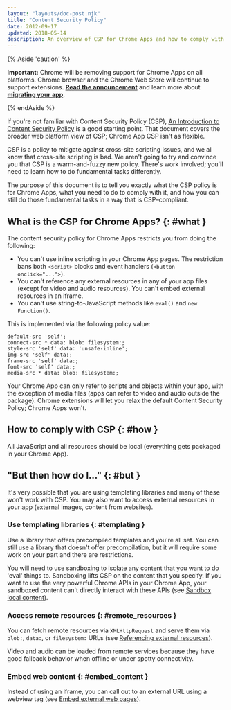 ```yaml
---
layout: "layouts/doc-post.njk"
title: "Content Security Policy"
date: 2012-09-17
updated: 2018-05-14
description: An overview of CSP for Chrome Apps and how to comply with it.
---
```


{% Aside 'caution' %}

**Important:** Chrome will be removing support for Chrome Apps on all platforms. Chrome browser and
the Chrome Web Store will continue to support extensions. [**Read the announcement**][1] and learn
more about [**migrating your app**][2].

{% endAside %}

If you're not familiar with Content Security Policy (CSP), [An Introduction to Content Security
Policy][3] is a good starting point. That document covers the broader web platform view of CSP;
Chrome App CSP isn't as flexible.

CSP is a policy to mitigate against cross-site scripting issues, and we all know that cross-site
scripting is bad. We aren't going to try and convince you that CSP is a warm-and-fuzzy new policy.
There's work involved; you'll need to learn how to do fundamental tasks differently.

The purpose of this document is to tell you exactly what the CSP policy is for Chrome Apps, what you
need to do to comply with it, and how you can still do those fundamental tasks in a way that is
CSP–compliant.

## What is the CSP for Chrome Apps? {: #what }

The content security policy for Chrome Apps restricts you from doing the following:

- You can't use inline scripting in your Chrome App pages. The restriction bans both `<script>` blocks
  and event handlers (`<button onclick="...">`).
- You can't reference any external resources in any of your app files (except for video and audio
  resources). You can't embed external resources in an iframe.
- You can't use string-to-JavaScript methods like `eval()` and `new Function()`.

This is implemented via the following policy value:

```text
default-src 'self';
connect-src * data: blob: filesystem:;
style-src 'self' data: 'unsafe-inline';
img-src 'self' data:;
frame-src 'self' data:;
font-src 'self' data:;
media-src * data: blob: filesystem:;
```

Your Chrome App can only refer to scripts and objects within your app, with the exception of media
files (apps can refer to video and audio outside the package). Chrome extensions will let you relax
the default Content Security Policy; Chrome Apps won't.

## How to comply with CSP {: #how }

All JavaScript and all resources should be local (everything gets packaged in your Chrome App).

## "But then how do I..." {: #but }

It's very possible that you are using templating libraries and many of these won't work with CSP.
You may also want to access external resources in your app (external images, content from websites).

### Use templating libraries {: #templating }

Use a library that offers precompiled templates and you're all set. You can still use a library that
doesn't offer precompilation, but it will require some work on your part and there are restrictions.

You will need to use sandboxing to isolate any content that you want to do 'eval' things to.
Sandboxing lifts CSP on the content that you specify. If you want to use the very powerful Chrome
APIs in your Chrome App, your sandboxed content can't directly interact with these APIs (see
[Sandbox local content][4]).

### Access remote resources {: #remote_resources }

You can fetch remote resources via `XMLHttpRequest` and serve them via `blob:`, `data:`, or
`filesystem:` URLs (see [Referencing external resources][5]).

Video and audio can be loaded from remote services because they have good fallback behavior when
offline or under spotty connectivity.

### Embed web content {: #embed_content }

Instead of using an iframe, you can call out to an external URL using a webview tag (see [Embed
external web pages][6]).

[1]: https://blog.chromium.org/2020/08/changes-to-chrome-app-support-timeline.html
[2]: /apps/migration
[3]: http://www.html5rocks.com/en/tutorials/security/content-security-policy/
[4]: app_external#sandboxing
[5]: app_external#external
[6]: app_external#webview
